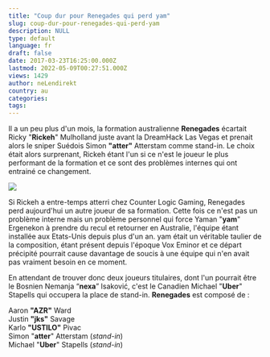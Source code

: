 ```yaml
---
title: "Coup dur pour Renegades qui perd yam"
slug: coup-dur-pour-renegades-qui-perd-yam
description: NULL
type: default
language: fr
draft: false
date: 2017-03-23T16:25:00.000Z
lastmod: 2022-05-09T00:27:51.000Z
views: 1429
author: neLendirekt
country: au
categories:
tags:
---
```

Il a un peu plus d'un mois, la formation australienne **Renegades** écartait Ricky "**Rickeh**" Mulholland juste avant la DreamHack Las Vegas et prenait alors le sniper Suédois Simon **"atter"** Atterstam comme stand-in. Le choix était alors surprenant, Rickeh étant l'un si ce n'est le joueur le plus performant de la formation et ce sont des problèmes internes qui ont entrainé ce changement.

![](/storage/images/58d3f6f56adc3_14800184535985jpeg.jpeg)

Si Rickeh a entre-temps atterri chez Counter Logic Gaming, Renegades perd aujourd'hui un autre joueur de sa formation. Cette fois ce n'est pas un problème interne mais un problème personnel qui force Yaman "**yam**" Ergenekon à prendre du recul et retourner en Australie, l'équipe étant installée aux Etats-Unis depuis plus d'un an. yam était un véritable taulier de la composition, étant présent depuis l'époque Vox Eminor et ce départ précipité pourrait cause davantage de soucis à une équipe qui n'en avait pas vraiment besoin en ce moment.

En attendant de trouver donc deux joueurs titulaires, dont l'un pourrait être le Bosnien Nemanja “**nexa**” Isaković, c'est le Canadien Michael "**Uber**" Stapells qui occupera la place de stand-in. **Renegades** est composé de :

Aaron **"AZR"** Ward  
Justin **"jks"** Savage  
Karlo **"USTILO"** Pivac  
Simon "**atter**" Atterstam (_stand-in_)  
Michael "**Uber**" Stapells (_stand-in_)
